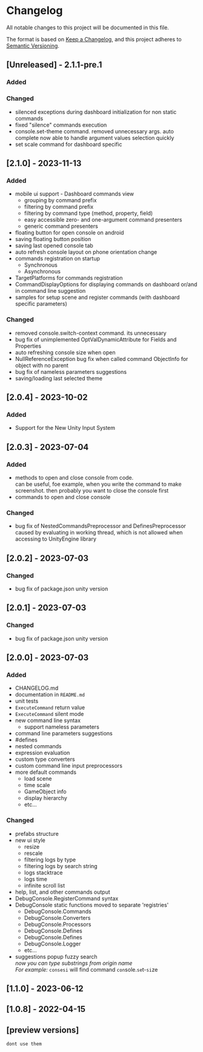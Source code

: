 # Changelog

All notable changes to this project will be documented in this file.

The format is based on [Keep a Changelog](https://keepachangelog.com/en/1.0.0/),
and this project adheres to [Semantic Versioning](https://semver.org/spec/v2.0.0.html).

## [Unreleased] - 2.1.1-pre.1

### Added

### Changed
- silenced exceptions during dashboard initialization for non static commands
- fixed "silence" commands execution
- console.set-theme command. removed unnecessary args. auto complete now able to handle argument values selection quickly
- set scale command for dashboard specific

## [2.1.0] - 2023-11-13
### Added
- mobile ui support - Dashboard commands view
    - grouping by command prefix
    - filtering by command prefix
    - filtering by command type (method, property, field)
    - easy accessible zero- and one-argument command presenters
    - generic command presenters
- floating button for open console on android
- saving floating button position
- saving last opened console tab
- auto refresh console layout on phone orientation change
- commands registration on startup
    - Synchronous
    - Asynchronous
- TargetPlatforms for commands registration
- CommandDisplayOptions for displaying commands on dashboard or/and in command line suggestion
- samples for setup scene and register commands (with dashboard specific parameters)

### Changed
- removed console.switch-context command. its unnecessary
- bug fix of unimplemented OptValDynamicAttribute for Fields and Properties
- auto refreshing console size when open
- NullReferenceException bug fix when called command ObjectInfo for object with no parent
- bug fix of nameless parameters suggestions
- saving/loading last selected theme

## [2.0.4] - 2023-10-02
### Added
- Support for the New Unity Input System

## [2.0.3] - 2023-07-04
### Added
- methods to open and close console from code.<br>
can be useful, foe example, when you write the command to make screenshot. then probably you want to close the console first
- commands to open and close console

### Changed
- bug fix of NestedCommandsPreprocessor and DefinesPreprocessor caused by evaluating in working thread, which is not allowed when accessing to UnityEngine library

## [2.0.2] - 2023-07-03
### Changed
- bug fix of package.json unity version

## [2.0.1] - 2023-07-03
### Changed
- bug fix of package.json unity version

## [2.0.0] - 2023-07-03
### Added
- CHANGELOG.md
- documentation in `README.md`
- unit tests
- `ExecuteCommand` return value
- `ExecuteCommand` silent mode
- new command line syntax
    - support nameless parameters
- command line parameters suggestions
- #defines
- nested commands
- expression evaluation
- custom type converters
- custom command line input preprocessors
- more default commands
    - load scene
    - time scale
    - GameObject info
    - display hierarchy
    - etc...

### Changed
- prefabs structure
- new ui style
    - resize
    - rescale
    - filtering logs by type 
    - filtering logs by search string
    - logs stacktrace
    - logs time
    - infinite scroll list
- help, list, and other commands output
- DebugConsole.RegisterCommand syntax
- DebugConsole static functions moved to separate 'registries' 
    - DebugConsole.Commands
    - DebugConsole.Converters
    - DebugConsole.Processors
    - DebugConsole.Defines
    - DebugConsole.Defines
    - DebugConsole.Logger
    - etc...
- suggestions popup fuzzy search<br>
    *now you can type substrings from origin name*<br>
    *For example:* `consesi` will find command `con`sole.`se`t-`si`ze<br>

## [1.1.0] - 2023-06-12 
## [1.0.8] - 2022-04-15
## [preview versions] 
    dont use them

